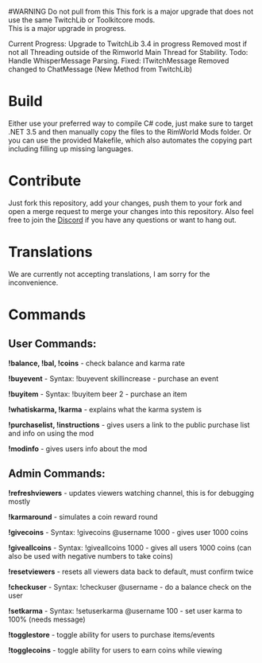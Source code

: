 #WARNING
Do not pull from this
This fork is a major upgrade that does not use the same TwitchLib or Toolkitcore mods.  
This is a major upgrade in progress.

Current Progress:
Upgrade to TwitchLib 3.4 in progress 
Removed most if not all Threading outside of the Rimworld Main Thread for Stability.
Todo:  Handle WhisperMessage Parsing. 
Fixed: ITwitchMessage Removed changed to ChatMessage (New Method from TwitchLib)



# Build
Either use your preferred way to compile C# code, just make sure to target .NET 3.5 and then manually copy the files to the RimWorld Mods folder.
Or you can use the provided Makefile, which also automates the copying part including filling up missing languages.

# Contribute
Just fork this repository, add your changes, push them to your fork and open a merge request to merge your changes into this repository.
Also feel free to join the [Discord](https://discord.gg/qrtg224) if you have any questions or want to hang out.

# Translations
We are currently not accepting translations, I am sorry for the inconvenience.

# Commands
## User Commands:

**!balance, !bal, !coins** - check balance and karma rate

**!buyevent** - Syntax: !buyevent skillincrease - purchase an event

**!buyitem** - Syntax: !buyitem beer 2 - purchase an item

**!whatiskarma, !karma** - explains what the karma system is

**!purchaselist, !instructions** - gives users a link to the public purchase list and info on using the mod

**!modinfo** - gives users info about the mod

## Admin Commands:

**!refreshviewers** - updates viewers watching channel, this is for debugging mostly

**!karmaround** - simulates a coin reward round

**!givecoins** - Syntax: !givecoins @username 1000 - gives user 1000 coins

**!giveallcoins** - Syntax: !giveallcoins 1000 - gives all users 1000 coins (can also be used with negative numbers to take coins)

**!resetviewers** - resets all viewers data back to default, must confirm twice

**!checkuser** - Syntax: !checkuser @username - do a balance check on the user

**!setkarma** - Syntax: !setuserkarma @username 100 - set user karma to 100% (needs message)

**!togglestore** - toggle ability for users to purchase items/events

**!togglecoins** - toggle ability for users to earn coins while viewing
